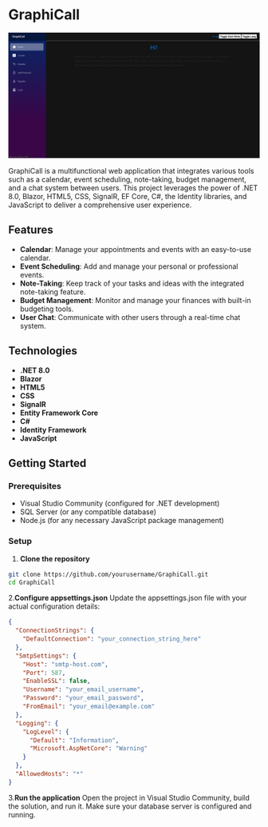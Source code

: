 # GraphiCall

![GraphiCall Application Screenshot](MainPage.png)

GraphiCall is a multifunctional web application that integrates various tools such as a calendar, event scheduling, note-taking, budget management, and a chat system between users. This project leverages the power of .NET 8.0, Blazor, HTML5, CSS, SignalR, EF Core, C#, the Identity libraries, and JavaScript to deliver a comprehensive user experience.

## Features

- **Calendar**: Manage your appointments and events with an easy-to-use calendar.
- **Event Scheduling**: Add and manage your personal or professional events.
- **Note-Taking**: Keep track of your tasks and ideas with the integrated note-taking feature.
- **Budget Management**: Monitor and manage your finances with built-in budgeting tools.
- **User Chat**: Communicate with other users through a real-time chat system.

## Technologies

- **.NET 8.0**
- **Blazor**
- **HTML5**
- **CSS**
- **SignalR**
- **Entity Framework Core**
- **C#**
- **Identity Framework**
- **JavaScript**

## Getting Started

### Prerequisites

- Visual Studio Community (configured for .NET development)
- SQL Server (or any compatible database)
- Node.js (for any necessary JavaScript package management)

### Setup

1. **Clone the repository**
```bash
git clone https://github.com/yourusername/GraphiCall.git
cd GraphiCall
```
2.**Configure appsettings.json**
Update the appsettings.json file with your actual configuration details:
```json
{
  "ConnectionStrings": {
    "DefaultConnection": "your_connection_string_here"
  },
  "SmtpSettings": {
    "Host": "smtp-host.com",
    "Port": 587,
    "EnableSSL": false,
    "Username": "your_email_username",
    "Password": "your_email_password",
    "FromEmail": "your_email@example.com"
  },
  "Logging": {
    "LogLevel": {
      "Default": "Information",
      "Microsoft.AspNetCore": "Warning"
    }
  },
  "AllowedHosts": "*"
}
```
3.**Run the application**
Open the project in Visual Studio Community, build the solution, and run it. Make sure your database server is configured and running.
